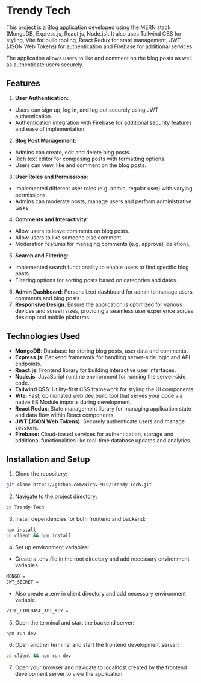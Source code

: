 # Trendy Tech

This project is a Blog application developed using the MERN stack (MongoDB, Express.js, React.js, Node.js). It also uses Tailwind CSS for styling, Vite for build tooling, React Redux for state management, JWT (JSON Web Tokens) for authentication and Firebase for additional services. 

The application allows users to like and comment on the blog posts as well as authenticate users securely.

## Features

1. **User Authentication:** 
- Users can sign up, log in, and log out securely using JWT authentication.
- Authentication integration with Firebase for additional security features and ease of implementation.
2. **Blog Post Management:** 
- Admins can create, edit and delete blog posts.
- Rich text editor for composing posts with formatting options.
- Users can view, like and comment on the blog posts.
3. **User Roles and Permissions**: 
- Implemented different user roles (e.g. admin, regular user) with varying permissions.
- Admins can moderate posts, manage users and perform administrative tasks.
4. **Comments and Interactivity**: 
- Allow users to leave comments on blog posts.
- Allow users to like someone else comment.
- Moderation features for managing comments (e.g. approval, deletion).
5. **Search and Filtering**: 
- Implemented search functionality to enable users to find specific blog posts.
- Filtering options for sorting posts based on categories and dates.
6. **Admin Dashboard**: Personalized dashboard for admin to manage users, comments and blog posts.
7. **Responsive Design**: Ensure the application is optimized for various devices and screen sizes, providing a seamless user experience across desktop and mobile platforms.

## Technologies Used

- **MongoDB**: Database for storing blog posts, user data and comments.
- **Express.js**: Backend framework for handling server-side logic and API endpoints.
- **React.js**: Frontend library for building interactive user interfaces.
- **Node.js**: JavaScript runtime environment for running the server-side code.
- **Tailwind CSS**: Utility-first CSS framework for styling the UI components.
- **Vite**: Fast, opinionated web dev build tool that serves your code via native ES Module imports during development.
- **React Redux**: State management library for managing application state and data flow within React components.
- **JWT (JSON Web Tokens):** Securely authenticate users and manage sessions.
- **Firebase:** Cloud-based services for authentication, storage and additional functionalities like real-time database updates and analytics.

## Installation and Setup

1. Clone the repository:

```bash
git clone https://github.com/Nirav-919/Trendy-Tech.git
```

2. Navigate to the project directory:

```bash
cd Trendy-Tech
```

3. Install dependencies for both frontend and backend:

```bash
npm install
cd client && npm install
```

4. Set up environment variables:

- Create a .env file in the root directory and add necessary environment variables.

```bash
MONGO = 
JWT_SECRET = 
```
- Also create a .env in client directory and add necessary environment variable.

```bash
VITE_FIREBASE_API_KEY = 
```

5. Open the terminal and start the backend server:

```bash
npm run dev
```

6. Open another terminal and start the frontend development server:

```bash
cd client && npm run dev
```

7. Open your browser and navigate to localhost created by the frontend development server to view the application.